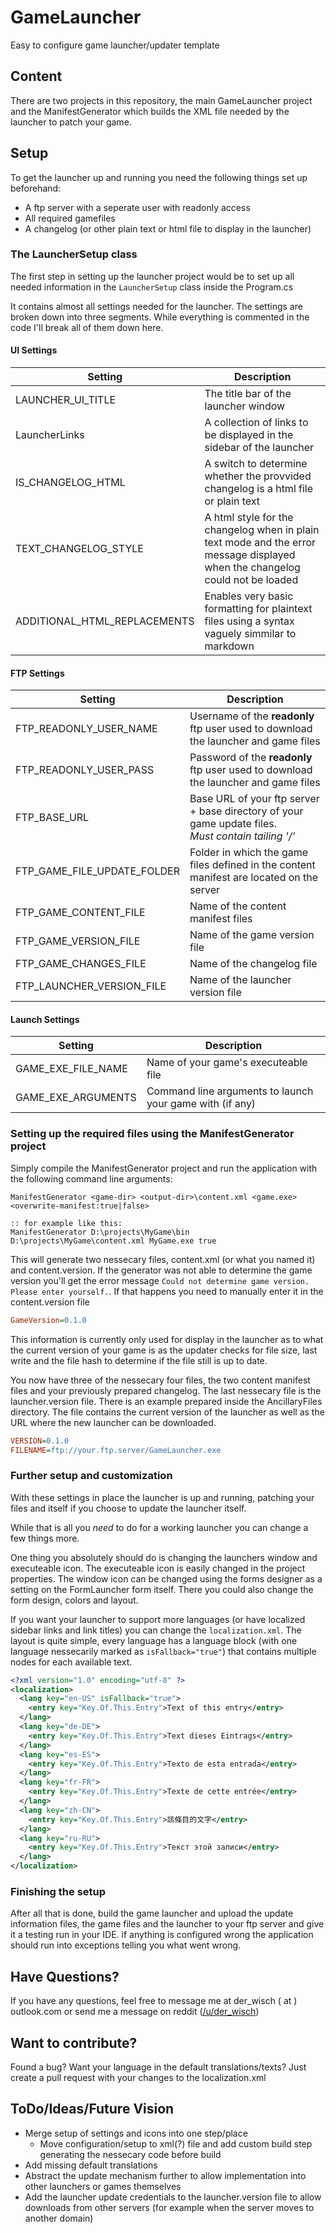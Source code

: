 # GameLauncher
Easy to configure game launcher/updater template

## Content
There are two projects in this repository, the main GameLauncher project and the ManifestGenerator which builds the XML file needed by the launcher to patch your game.

## Setup
To get the launcher up and running you need the following things set up beforehand:
- A ftp server with a seperate user with readonly access
- All required gamefiles
- A changelog (or other plain text or html file to display in the launcher)

### The LauncherSetup class
The first step in setting up the launcher project would be to set up all needed information in the `LauncherSetup` class inside the Program.cs

It contains almost all settings needed for the launcher. The settings are broken down into three segments. While everything is commented in the code I'll break all of them down here.

#### UI Settings
| Setting | Description |
|---|---|
| LAUNCHER_UI_TITLE | The title bar of the launcher window |
| LauncherLinks | A collection of links to be displayed in the sidebar of the launcher |
| IS_CHANGELOG_HTML | A switch to determine whether the provvided changelog is a html file or plain text |
| TEXT_CHANGELOG_STYLE | A html style for the changelog when in plain text mode and the error message displayed when the changelog could not be loaded |
| ADDITIONAL_HTML_REPLACEMENTS | Enables very basic formatting for plaintext files using a syntax vaguely simmilar to markdown |

#### FTP Settings
| Setting | Description |
|---|---|
| FTP_READONLY_USER_NAME | Username of the **readonly** ftp user used to download the launcher and game files |
| FTP_READONLY_USER_PASS | Password of the **readonly** ftp user used to download the launcher and game files |
| FTP_BASE_URL | Base URL of your ftp server + base directory of your game update files.<br>*Must contain tailing '/'* |
| FTP_GAME_FILE_UPDATE_FOLDER | Folder in which the game files defined in the content manifest are located on the server |
| FTP_GAME_CONTENT_FILE | Name of the content manifest files |
| FTP_GAME_VERSION_FILE | Name of the game version file |
| FTP_GAME_CHANGES_FILE | Name of the changelog file |
| FTP_LAUNCHER_VERSION_FILE | Name of the launcher version file |

#### Launch Settings
| Setting | Description |
|---|---|
| GAME_EXE_FILE_NAME | Name of your game's executeable file |
| GAME_EXE_ARGUMENTS | Command line arguments to launch your game with (if any) |

### Setting up the required files using the ManifestGenerator project
Simply compile the ManifestGenerator project and run the application with the following command line arguments:

``` batch
ManifestGenerator <game-dir> <output-dir>\content.xml <game.exe> <overwrite-manifest:true|false>

:: for example like this:
ManifestGenerator D:\projects\MyGame\bin D:\projects\MyGame\content.xml MyGame.exe true
```

This will generate two nessecary files, content.xml (or what you named it) and content.version. If the generator was not able to determine the game version you'll get the error message `Could not determine game version. Please enter yourself.`. If that happens you need to manually enter it in the content.version file

``` ini
GameVersion=0.1.0
```

This information is currently only used for display in the launcher as to what the current version of your game is as the updater checks for file size, last write and the file hash to determine if the file still is up to date.

You now have three of the nessecary four files, the two content manifest files and your previously prepared changelog. The last nessecary file is the launcher.version file. There is an example prepared inside the AncillaryFiles directory. The file contains the current version of the launcher as well as the URL where the new launcher can be downloaded.

``` ini
VERSION=0.1.0
FILENAME=ftp://your.ftp.server/GameLauncher.exe
```

### Further setup and customization 
With these settings in place the launcher is up and running, patching your files and itself if you choose to update the launcher itself.

While that is all you *need* to do for a working launcher you can change a few things more.

One thing you absolutely should do is changing the launchers window and executeable icon. The executeable icon is easily changed in the project properties. The window icon can be changed using the forms designer as a setting on the FormLauncher form itself. There you could also change the form design, colors and layout.

If you want your launcher to support more languages (or have localized sidebar links and link titles) you can change the `localization.xml`. The layout is quite simple, every language has a language block (with one language nessecarily marked as `isFallback="true"`) that contains multiple nodes for each available text.

``` XML
<?xml version="1.0" encoding="utf-8" ?>
<localization>
  <lang key="en-US" isFallback="true">
    <entry key="Key.Of.This.Entry">Text of this entry</entry>
  </lang>
  <lang key="de-DE">
    <entry key="Key.Of.This.Entry">Text dieses Eintrags</entry>
  </lang>
  <lang key="es-ES">
    <entry key="Key.Of.This.Entry">Texto de esta entrada</entry>
  </lang>
  <lang key="fr-FR">
    <entry key="Key.Of.This.Entry">Texte de cette entrée</entry>
  </lang>
  <lang key="zh-CN">
    <entry key="Key.Of.This.Entry">該條目的文字</entry>
  </lang>
  <lang key="ru-RU">
    <entry key="Key.Of.This.Entry">Текст этой записи</entry>
  </lang>
</localization>
```

### Finishing the setup
After all that is done, build the game launcher and upload the update information files, the game files and the launcher to your ftp server and give it a testing run in your IDE. if anything is configured wrong the application should run into exceptions telling you what went wrong.

## Have Questions?
If you have any questions, feel free to message me at der_wisch ( at ) outlook.com or send me a message on reddit ([/u/der_wisch](https://old.reddit.com/message/compose/?to=der_wisch))

## Want to contribute?
Found a bug? Want your language in the default translations/texts? Just create a pull request with your changes to the localization.xml

## ToDo/Ideas/Future Vision
- Merge setup of settings and icons into one step/place
  - Move configuration/setup to xml(?) file and add custom build step generating the nessecary code before build
- Add missing default translations
- Abstract the update mechanism further to allow implementation into other launchers or games themselves
- Add the launcher update credentials to the launcher.version file to allow downloads from other servers (for example when the server moves to another domain)